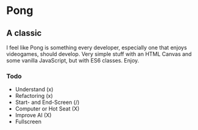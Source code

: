 # Pong

## A classic

I feel like Pong is something every developer, especially one that enjoys videogames, should develop. Very simple stuff with an HTML Canvas and some vanilla JavaScript, but with ES6 classes. Enjoy.

### Todo

-   Understand (x)
-   Refactoring (x)
-   Start- and End-Screen (/)
-   Computer or Hot Seat (X)
-   Improve AI (X)
-   Fullscreen
